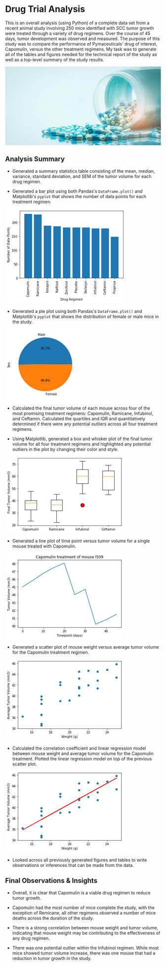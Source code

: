 # Drug Trial Analysis

This is an overall analysis (using Python) of a complete data set from a recent animal study involving 250 mice identified with SCC tumor growth were treated through a variety of drug regimens. Over the course of 45 days, tumor development was observed and measured. The purpose of this study was to compare the performance of Pymaceuticals' drug of interest, Capomulin, versus the other treatment regimens. My task was to generate all of the tables and figures needed for the technical report of the study as well as a top-level summary of the study results.

![Pharm](images/pharm.jpg)

## Analysis Summary

* Generated a summary statistics table consisting of the mean, median, variance, standard deviation, and SEM of the tumor volume for each drug regimen.

* Generated a bar plot using both Pandas's `DataFrame.plot()` and Matplotlib's `pyplot` that shows the number of data points for each treatment regimen.

![barchart](images/barchart1.png)

* Generated a pie plot using both Pandas's `DataFrame.plot()` and Matplotlib's `pyplot` that shows the distribution of female or male mice in the study.

![piechart](images/piechart1.png)

* Calculated the final tumor volume of each mouse across four of the most promising treatment regimens: Capomulin, Ramicane, Infubinol, and Ceftamin. Calculated the quartiles and IQR and quantitatively determined if there were any potential outliers across all four treatment regimens.

* Using Matplotlib, generated a box and whisker plot of the final tumor volume for all four treatment regimens and highlighted any potential outliers in the plot by changing their color and style.

![boxplot](images/boxplot1.png)

* Generated a line plot of time point versus tumor volume for a single mouse treated with Capomulin.

![lineplot](images/lineplot1.png)

* Generated a scatter plot of mouse weight versus average tumor volume for the Capomulin treatment regimen.

![scatterplot](images/scatterplot1.png)

* Calculated the correlation coefficient and linear regression model between mouse weight and average tumor volume for the Capomulin treatment. Plotted the linear regression model on top of the previous scatter plot.

![download](images/download.png)

* Looked across all previously generated figures and tables to write observations or inferences that can be made from the data.

## Final Observations & Insights

* Overall, it is clear that Capomulin is a viable drug regimen to reduce tumor growth.

* Capomulin had the most number of mice complete the study, with the exception of Remicane, all other regimens observed a number of mice deaths across the duration of the study.

* There is a strong correlation between mouse weight and tumor volume, indicating that mouse weight may be contributing to the effectiveness of any drug regimen.

* There was one potential outlier within the Infubinol regimen. While most mice showed tumor volume increase, there was one mouse that had a reduction in tumor growth in the study.
